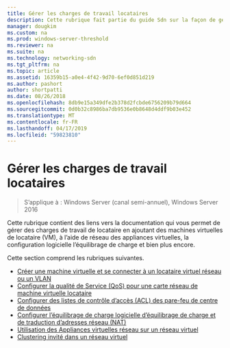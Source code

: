 ```yaml
---
title: Gérer les charges de travail locataires
description: Cette rubrique fait partie du guide Sdn sur la façon de gérer les charges de travail clientes et des réseaux virtuels dans Windows Server 2016.
manager: dougkim
ms.custom: na
ms.prod: windows-server-threshold
ms.reviewer: na
ms.suite: na
ms.technology: networking-sdn
ms.tgt_pltfrm: na
ms.topic: article
ms.assetid: 16359b15-a0e4-4f42-9d70-6ef0d851d219
ms.author: pashort
author: shortpatti
ms.date: 08/26/2018
ms.openlocfilehash: 8db9e15a349dfe2b378d2fcbde6756209b79d664
ms.sourcegitcommit: 0d0b32c8986ba7db9536e0b8648d4ddf9b03e452
ms.translationtype: MT
ms.contentlocale: fr-FR
ms.lasthandoff: 04/17/2019
ms.locfileid: "59823810"
---
```

# <a name="manage-tenant-workloads"></a>Gérer les charges de travail locataires

>S’applique à : Windows Server (canal semi-annuel), Windows Server 2016

Cette rubrique contient des liens vers la documentation qui vous permet de gérer des charges de travail de locataire en ajoutant des machines virtuelles de locataire (VM), à l’aide de réseau des appliances virtuelles, la configuration logicielle l’équilibrage de charge et bien plus encore.

Cette section comprend les rubriques suivantes.

- [Créer une machine virtuelle et se connecter à un locataire virtuel réseau ou un VLAN](Create-a-Tenant-VM.md)
- [Configurer la qualité de Service (QoS) pour une carte réseau de machine virtuelle locataire](Configure-QoS-for-Tenant-VM-Network-Adapter.md)
- [Configurer des listes de contrôle d’accès (ACL) des pare-feu de centre de données](Configure-Datacenter-Firewall-ACLs.md)
- [Configurer l’équilibrage de charge logicielle d’équilibrage de charge et de traduction d’adresses réseau (NAT)](Configure-SLB-and-NAT.md)
- [Utilisation des Appliances virtuelles réseau sur un réseau virtuel](Use-Network-Virtual-Appliances-on-a-VN.md)
- [Clustering invité dans un réseau virtuel](guest-clustering.md)